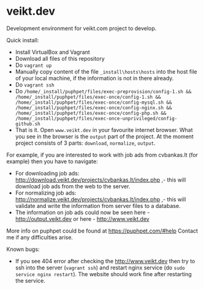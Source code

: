# veikt.dev
Development environment for veikt.com project to develop.

Quick install:
- Install VirtualBox and Vagrant
- Download all files of this repository
- Do `vagrant up`
- Manually copy content of the file `_install\hosts\hosts` into the host file of your local machine, if the information is not in there already.
- Do `vagrant ssh` 
- Do `/home/_install/puphpet/files/exec-preprovision/config-1.sh && /home/_install/puphpet/files/exec-once/config-1.sh && /home/_install/puphpet/files/exec-once/config-mysql.sh && /home/_install/puphpet/files/exec-once/config-nginx.sh && /home/_install/puphpet/files/exec-once/config-php.sh && /home/_install/puphpet/files/exec-once-unprivileged/config-github.sh`
- That is it. Open `www.veikt.dev` in your favourite internet browser. What you see in the browser is the `output` part of the project. At the moment project consists of 3 parts: `download`, `normalize`, `output`.


For example, if you are interested to work with job ads from cvbankas.lt (for example) then you have to navigate:
- For downloading job ads: http://download.veikt.dev/projects/cvbankas.lt/index.php ,- this will download job ads from the web to the server.
- For normalizing job ads: http://normalize.veikt.dev/projects/cvbankas.lt/index.php ,- this will validate and write the information from server files to a database.
- The information on job ads could now be seen here - http://output.veikt.dev or here - http://www.veikt.dev

More info on puphpet could be found at https://puphpet.com/#help
Contact me if any difficulties arise.

Known bugs:
- If you see 404 error after checking the http://www.veikt.dev then try to ssh into the server (`vagrant ssh`) and restart nginx service (do `sudo service nginx restart`). The website should work fine after restarting the service.
